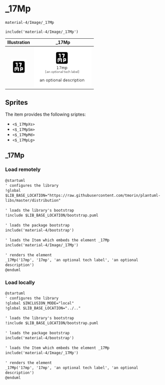 # _17Mp


```text
material-4/Image/_17Mp
```

```text
include('material-4/Image/_17Mp')
```



| Illustration | _17Mp |
| :---: | :---: |
| ![illustration for Illustration](../../material-4/Image/_17Mp.png) | ![illustration for _17Mp](../../material-4/Image/_17Mp.Local.png) |



## Sprites
The item provides the following sriptes:

- `<$_17MpXs>`
- `<$_17MpSm>`
- `<$_17MpMd>`
- `<$_17MpLg>`





## _17Mp

### Load remotely
```plantuml
@startuml
' configures the library
!global $LIB_BASE_LOCATION="https://raw.githubusercontent.com/tmorin/plantuml-libs/master/distribution"

' loads the library's bootstrap
!include $LIB_BASE_LOCATION/bootstrap.puml

' loads the package bootstrap
include('material-4/bootstrap')

' loads the Item which embeds the element _17Mp
include('material-4/Image/_17Mp')

' renders the element
_17Mp('17mp', '17mp', 'an optional tech label', 'an optional description')
@enduml
```

### Load locally
```plantuml
@startuml
' configures the library
!global $INCLUSION_MODE="local"
!global $LIB_BASE_LOCATION="../.."

' loads the library's bootstrap
!include $LIB_BASE_LOCATION/bootstrap.puml

' loads the package bootstrap
include('material-4/bootstrap')

' loads the Item which embeds the element _17Mp
include('material-4/Image/_17Mp')

' renders the element
_17Mp('17mp', '17mp', 'an optional tech label', 'an optional description')
@enduml
```

